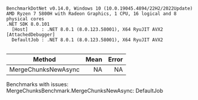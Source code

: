 ```

BenchmarkDotNet v0.14.0, Windows 10 (10.0.19045.4894/22H2/2022Update)
AMD Ryzen 7 5800H with Radeon Graphics, 1 CPU, 16 logical and 8 physical cores
.NET SDK 8.0.101
  [Host]     : .NET 8.0.1 (8.0.123.58001), X64 RyuJIT AVX2 [AttachedDebugger]
  DefaultJob : .NET 8.0.1 (8.0.123.58001), X64 RyuJIT AVX2


```
| Method              | Mean | Error |
|-------------------- |-----:|------:|
| MergeChunksNewAsync |   NA |    NA |

Benchmarks with issues:
  MergeChunksBenchmark.MergeChunksNewAsync: DefaultJob
